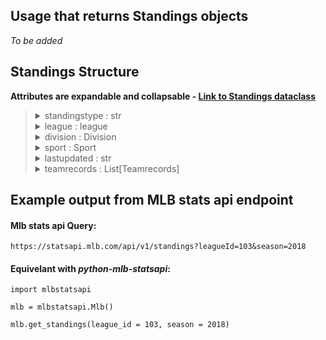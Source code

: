 ## Usage that returns Standings objects

_To be added_

## Standings Structure

**Attributes are expandable and collapsable - [Link to Standings dataclass](https://github.com/zero-sum-seattle/python-mlb-statsapi/blob/development/mlbstatsapi/models/standings/standings.py)**


<blockquote>

<details>
<summary>standingstype : str   </summary>

* A string indicating the type of standings.  
</details>

<details>
<summary>league : league   </summary>

* An object containing information about the league. Dataclass: [League](https://github.com/zero-sum-seattle/python-mlb-statsapi/blob/development/mlbstatsapi/models/leagues/league.py) 

<blockquote>

<details>
<summary>id : int   </summary>

* id number of the league  
</details>

<details>
<summary>link : str   </summary>

* link of the league  
</details>

</blockquote>

</details>

<details>
<summary>division : Division   </summary>

* An object containing information about the division. Dataclass: [Sport](https://github.com/zero-sum-seattle/python-mlb-statsapi/blob/development/mlbstatsapi/models/sports/sport.py) 

<blockquote>

<details>
<summary>id : int   </summary>

* id number of the sport  
</details>

<details>
<summary>link : str   </summary>

* link of the sport  
</details>

</blockquote>

</details>

<details>
<summary>sport : Sport   </summary>

* An object containing information about the sport.  
</details>

<details>
<summary>lastupdated : str   </summary>

* A string indicating the last time the standing was updated.  
</details>

<details>
<summary>teamrecords : List[Teamrecords]   </summary>

* A list of Teamrecord objects containing the data for the teams standings.  
</details>


</blockquote>


## Example output from MLB stats api endpoint

#### Mlb stats api Query:   
```https://statsapi.mlb.com/api/v1/standings?leagueId=103&season=2018```

#### Equivelant with *python-mlb-statsapi*:   
```
import mlbstatsapi

mlb = mlbstatsapi.Mlb()

mlb.get_standings(league_id = 103, season = 2018)
```